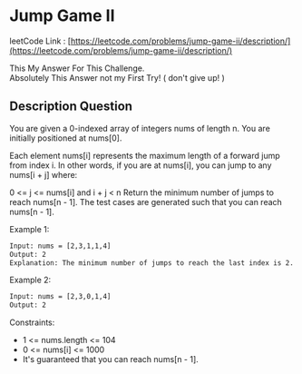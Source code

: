 # Jump Game II

leetCode Link : [https://leetcode.com/problems/jump-game-ii/description/](https://leetcode.com/problems/jump-game-ii/description/)

This My Answer For This Challenge.  
Absolutely This Answer not my First Try! ( don't give up! )

## Description Question

You are given a 0-indexed array of integers nums of length n. You are initially positioned at nums[0].

Each element nums[i] represents the maximum length of a forward jump from index i. In other words, if you are at nums[i], you can jump to any nums[i + j] where:

0 <= j <= nums[i] and
i + j < n
Return the minimum number of jumps to reach nums[n - 1]. The test cases are generated such that you can reach nums[n - 1].

Example 1:

```txt
Input: nums = [2,3,1,1,4]
Output: 2
Explanation: The minimum number of jumps to reach the last index is 2. Jump 1 step from index 0 to 1, then 3 steps to the last index.
```

Example 2:

```txt
Input: nums = [2,3,0,1,4]
Output: 2
```

Constraints:

- 1 <= nums.length <= 104
- 0 <= nums[i] <= 1000
- It's guaranteed that you can reach nums[n - 1].
